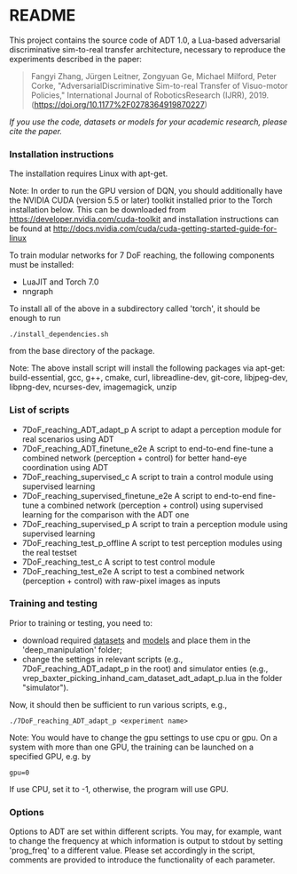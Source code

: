 # README

This project contains the source code of ADT 1.0, a Lua-based adversarial discriminative sim-to-real transfer architecture, necessary to reproduce the experiments described in the paper:

> Fangyi Zhang, Jürgen Leitner, Zongyuan Ge, Michael Milford, Peter Corke, "AdversarialDiscriminative Sim-to-real Transfer of Visuo-motor Policies," International Journal of RoboticsResearch (IJRR), 2019. (https://doi.org/10.1177%2F0278364919870227)

*If you use the code, datasets or models for your academic research, please cite the paper.*


### Installation instructions

The installation requires Linux with apt-get.

Note: In order to run the GPU version of DQN, you should additionally have the
NVIDIA CUDA (version 5.5 or later) toolkit installed prior to the Torch
installation below.
This can be downloaded from https://developer.nvidia.com/cuda-toolkit
and installation instructions can be found at
http://docs.nvidia.com/cuda/cuda-getting-started-guide-for-linux


To train modular networks for 7 DoF reaching, the following components must be installed:
* LuaJIT and Torch 7.0
* nngraph

To install all of the above in a subdirectory called 'torch', it should be enough to run

    ./install_dependencies.sh

from the base directory of the package.

Note: The above install script will install the following packages via apt-get:
build-essential, gcc, g++, cmake, curl, libreadline-dev, git-core, libjpeg-dev,
libpng-dev, ncurses-dev, imagemagick, unzip


### List of scripts
* 7DoF_reaching_ADT_adapt_p                A script to adapt a perception module for real scenarios using ADT
* 7DoF_reaching_ADT_finetune_e2e           A script to end-to-end fine-tune a combined network (perception + control) for better hand-eye coordination using ADT
* 7DoF_reaching_supervised_c               A script to train a control module using supervised learning
* 7DoF_reaching_supervised_finetune_e2e    A script to end-to-end fine-tune a combined network (perception + control) using supervised learning for the comparison with the ADT one
* 7DoF_reaching_supervised_p               A script to train a perception module using supervised learning
* 7DoF_reaching_test_p_offline             A script to test perception modules using the real testset
* 7DoF_reaching_test_c                     A script to test control module
* 7DoF_reaching_test_e2e                   A script to test a combined network (perception + control) with raw-pixel images as inputs


### Training and testing

Prior to training or testing, you need to:
- download required [datasets](https://drive.google.com/drive/folders/1peyIP4kLna8OhZqCubCR-hDzAJZKi0DP?usp=sharing) and [models](https://drive.google.com/file/d/1fbj6JbtqGIyRymdy19NtWQn0O8dQwTk8/view?usp=sharing) and place them in the 'deep_manipulation' folder;
- change the settings in relevant scripts (e.g., 7DoF_reaching_ADT_adapt_p in the root) and simulator enties (e.g., vrep_baxter_picking_inhand_cam_dataset_adt_adapt_p.lua in the folder "simulator").

Now, it should then be sufficient to run various scripts, e.g.,

    ./7DoF_reaching_ADT_adapt_p <experiment name>

Note: You would have to change the gpu settings to use cpu or gpu. On a system with more than one GPU, the training can be launched on a
specified GPU, e.g. by

    gpu=0

If use CPU, set it to -1, otherwise, the program will use GPU.


### Options

Options to ADT are set within different scripts. You may,
for example, want to change the frequency at which information is output
to stdout by setting 'prog_freq' to a different value. Please set accordingly in the script, comments are provided to introduce the functionality of each parameter.
